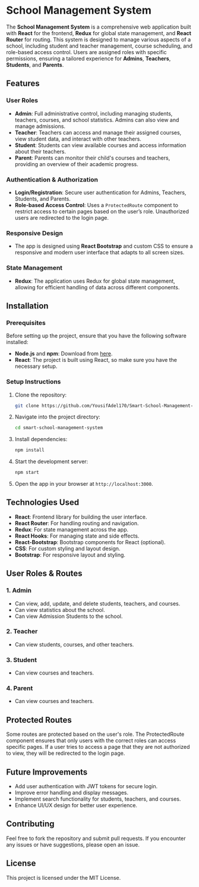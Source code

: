 # School Management System

The **School Management System** is a comprehensive web application built with **React** for the frontend, **Redux** for global state management, and **React Router** for routing. This system is designed to manage various aspects of a school, including student and teacher management, course scheduling, and role-based access control. Users are assigned roles with specific permissions, ensuring a tailored experience for **Admins**, **Teachers**, **Students**, and **Parents**.

## Features

### User Roles

- **Admin**: Full administrative control, including managing students, teachers, courses, and school statistics. Admins can also view and manage admissions.
- **Teacher**: Teachers can access and manage their assigned courses, view student data, and interact with other teachers.
- **Student**: Students can view available courses and access information about their teachers.
- **Parent**: Parents can monitor their child's courses and teachers, providing an overview of their academic progress.

### Authentication & Authorization

- **Login/Registration**: Secure user authentication for Admins, Teachers, Students, and Parents.
- **Role-based Access Control**: Uses a `ProtectedRoute` component to restrict access to certain pages based on the user’s role. Unauthorized users are redirected to the login page.

### Responsive Design

- The app is designed using **React Bootstrap** and custom CSS to ensure a responsive and modern user interface that adapts to all screen sizes.

### State Management

- **Redux**: The application uses Redux for global state management, allowing for efficient handling of data across different components.

## Installation

### Prerequisites

Before setting up the project, ensure that you have the following software installed:

- **Node.js** and **npm**: Download from [here](https://nodejs.org/).
- **React**: The project is built using React, so make sure you have the necessary setup.

### Setup Instructions

1. Clone the repository:

   ```bash
   git clone https://github.com/YousifAdel170/Smart-School-Management-System.git

   ```

2. Navigate into the project directory:

   ```bash
   cd smart-school-management-system
   ```

3. Install dependencies:

   ```bash
   npm install
   ```

4. Start the development server:

   ```bash
   npm start
   ```

5. Open the app in your browser at `http://localhost:3000`.

## Technologies Used

- **React**: Frontend library for building the user interface.
- **React Router**: For handling routing and navigation.
- **Redux**: For state management across the app.
- **React Hooks**: For managing state and side effects.
- **React-Bootstrap**: Bootstrap components for React (optional).
- **CSS**: For custom styling and layout design.
- **Bootstrap**: For responsive layout and styling.

## User Roles & Routes

### 1. Admin

- Can view, add, update, and delete students, teachers, and courses.
- Can view statistics about the school.
- Can view Admission Students to the school.

### 2. Teacher

- Can view students, courses, and other teachers.

### 3. Student

- Can view courses and teachers.

### 4. Parent

- Can view courses and teachers.

## Protected Routes

Some routes are protected based on the user's role. The ProtectedRoute component ensures that only users with the correct roles can access specific pages. If a user tries to access a page that they are not authorized to view, they will be redirected to the login page.

## Future Improvements

- Add user authentication with JWT tokens for secure login.
- Improve error handling and display messages.
- Implement search functionality for students, teachers, and courses.
- Enhance UI/UX design for better user experience.

## Contributing

Feel free to fork the repository and submit pull requests. If you encounter any issues or have suggestions, please open an issue.

## License

This project is licensed under the MIT License.
